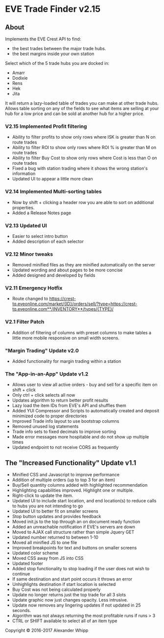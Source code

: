 # EVE Trade Finder v2.15

## About
Implements the EVE Crest API to find:

* the best trades between the major trade hubs.
* the best margins inside your own station

Select which of the 5 trade hubs you are docked in:

* Amarr
* Dodixie
* Rens
* Hek
* Jita

It will return a lazy-loaded table of trades you can make at other trade hubs. Allows table sorting on any of the fields to see what items are selling at your hub for a low price and can be sold at another hub for a higher price.

### V2.15 Implemented Profit filtering
* Ability to filter profits to show only rows where ISK is greater than N on route trades
* Ability to filter ROI to show only rows where ROI % is greater than M on route trades
* Ability to filter Buy Cost to show only rows where Cost is less than O on route trades
* Fixed a bug with station trading where it shows the wrong station's information
* Updated UI to appear a little more clean

### V2.14 Implemented Multi-sorting tables
* Now by shift + clicking a header row you are able to sort on additional properties.
* Added a Release Notes page

### V2.13 Updated UI
* Easier to select intro button
* Added description of each selector

### V2.12 Minor tweaks
* Removed minified files as they are minified automatically on the server
* Updated wording and about pages to be more concise
* Added designed and developed by fields

### V2.11 Emergency Hotfix
* Route changed to https://crest-tq.eveonline.com/market/{ID}/orders/sell/?type=https://crest-tq.eveonline.com**/INVENTORY**/types/{TYPE}/

### V2.1 Filter Patch
* Addition of filtering of columns with preset columns to make tables a little more mobile responsive on small width screens.

### "Margin Trading" Update v2.0
* Added functionality for margin trading within a station

### The "App-in-an-App" Update v1.2
* Allows user to view all active orders - buy and sell for a specific item on shift + click
* Only ctrl + click selects all now
* Updates algorithm to return better profit results
* Lazy load the item IDs from EVE's API and shuffles them
* Added YUI Compressor and Scripts to automatically created and deposit minimized code to proper directories
* Improved Trade info layout to use bootstrap columns
* Removed unused log statements
* Trade info sets to fixed decimals to improve sorting
* Made error messages more hospitable and do not show up multiple times
* Updated endpoint to not receive CORS as frequently

## The "Increased Functionality" Update v1.1
* Minified CSS and Javascript to improve performance
* Addition of multiple orders (up to top 3 for an item)
* Buy/Sell quantity columns added with highlighted recommendation
* Highlighting capabilities improved. Highlight one or multiple.
* Right-click to update the item.
* Updated UI to include start location, and end location(s) to reduce calls to hubs you are not intending to go
* Updated UI to better fit on smaller screens
* Stop button updates and provides feedback
* Moved init.js to the top through an on document ready function
* Added an unreachable notification if EVE's servers are down
* Moved to AJAX call structure rather than simple Jquery GET
* Updated number returned to between 1-10
* Moved all minified JS to one file
* Improved breakpoints for text and buttons on smaller screens
* Updated color scheme
* Moved CSS away from JS into CSS
* Updated footer
* Added stop functionality to stop loading if the user does not wish to continue
* If same destination and start point occurs it throws an error
* Unhighlights destination if start location is selected
* Buy Cost was not being calculated properly
* Update no longer returns just the top trade for all 3 slots
* Update graphic now just changes opacity. Less intrusive.
* Update now removes any lingering updates if not updated in 25 seconds.
* Algorithm was not always returning the most profitable runs  if runs > 3
* CTRL or SHIFT available to select all of an item type


Copyright © 2016-2017 Alexander Whipp
